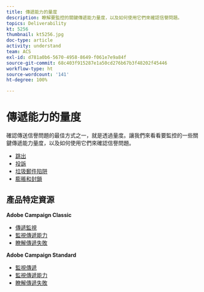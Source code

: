 ```yaml
---
title: 傳遞能力的量度
description: 瞭解要監控的關鍵傳遞能力量度，以及如何使用它們來確認信譽問題。
topics: Deliverability
kt: 5256
thumbnail: kt5256.jpg
doc-type: article
activity: understand
team: ACS
exl-id: d781a0b6-5670-4958-8649-f061e7e9a84f
source-git-commit: 68c403f915287e1a50cd276b67b3f48202f45446
workflow-type: ht
source-wordcount: '141'
ht-degree: 100%

---
```


# 傳遞能力的量度

確認傳送信譽問題的最佳方式之一，就是透過量度。讓我們來看看要監控的一些關鍵傳遞能力量度，以及如何使用它們來確認信譽問題。

* [跳出](/help/metrics/bounces.md)
* [投訴](/help/metrics/complaints.md)
* [垃圾郵件陷阱](/help/metrics/spam-traps.md)
* [膨脹和封鎖](/help/metrics/bulking-and-blocking.md)

## 產品特定資源

**Adobe Campaign Classic**

* [傳遞監視](https://experienceleague.adobe.com/docs/campaign-classic/using/sending-messages/monitoring-deliveries/about-delivery-monitoring.html?lang=zh-Hant)
* [監視傳遞能力](https://experienceleague.adobe.com/docs/campaign-classic/using/sending-messages/deliverability-management/monitoring-deliverability.html?lang=zh-Hant)
* [瞭解傳遞失敗](https://experienceleague.adobe.com/docs/campaign-classic/using/sending-messages/monitoring-deliveries/understanding-delivery-failures.html?lang=zh-Hant)

**Adobe Campaign Standard**

* [監視傳遞](https://experienceleague.adobe.com/docs/campaign-standard/using/testing-and-sending/monitoring-messages/monitoring-a-delivery.html?lang=zh-Hant)
* [監視傳遞能力](https://experienceleague.adobe.com/docs/campaign-standard/using/testing-and-sending/managing-deliverability/monitor-deliverability.html?lang=zh-Hant#testing-and-sending)
* [瞭解傳遞失敗](https://experienceleague.adobe.com/docs/campaign-standard/using/testing-and-sending/monitoring-messages/understanding-delivery-failures.html?lang=zh-Hant)
